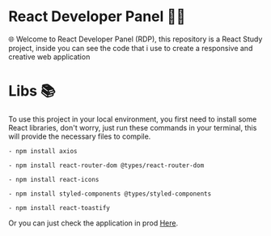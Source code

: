 # React Developer Panel 👩‍💻

🌐 Welcome to React Developer Panel (RDP), this repository is a React Study project, inside you can see the code that i use to create a responsive and creative web application 

# Libs 📚

 
 To use this project in your local environment, you first need to install some React libraries, don't worry, just run these commands in your terminal, this will provide the necessary files to compile.

````
- npm install axios

- npm install react-router-dom @types/react-router-dom

- npm install react-icons

- npm install styled-components @types/styled-components

- npm install react-toastify
````

Or you can just check the application in prod [Here]().
